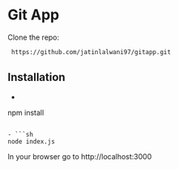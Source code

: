 # Git App

Clone the repo:

```sh
 https://github.com/jatinlalwani97/gitapp.git
 ```

## Installation

- ```sh
 npm install
 ```

- ```sh
 node index.js
 ```


In your browser go to http://localhost:3000